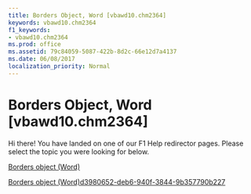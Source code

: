 ```yaml
---
title: Borders Object, Word [vbawd10.chm2364]
keywords: vbawd10.chm2364
f1_keywords:
- vbawd10.chm2364
ms.prod: office
ms.assetid: 79c84059-5087-422b-8d2c-66e12d7a4137
ms.date: 06/08/2017
localization_priority: Normal
---
```



# Borders Object, Word [vbawd10.chm2364]

Hi there! You have landed on one of our F1 Help redirector pages. Please select the topic you were looking for below.

[Borders object (Word)](http://msdn.microsoft.com/library/6dd1d4cc-2dcf-22c7-a299-4721a5543ba3%28Office.15%29.aspx)

[Borders object (Word)d3980652-deb6-940f-3844-9b357790b227](http://msdn.microsoft.com/library/d3980652-deb6-940f-3844-9b357790b227%28Office.15%29.aspx)


